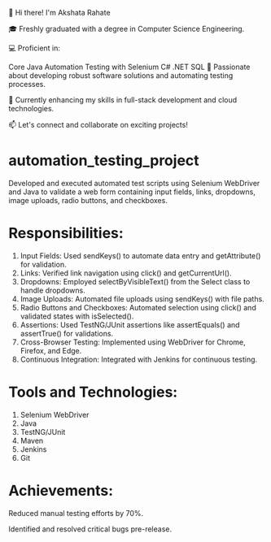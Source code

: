 👋 Hi there! I'm Akshata Rahate

🎓 Freshly graduated with a degree in Computer Science Engineering.

💻 Proficient in:

Core Java
Automation Testing with Selenium
C# .NET
SQL
🚀 Passionate about developing robust software solutions and automating testing processes.

🌱 Currently enhancing my skills in full-stack development and cloud technologies.

📫 Let's connect and collaborate on exciting projects!



# automation_testing_project
Developed and executed automated test scripts using Selenium WebDriver and Java to validate a web form containing input fields, links, dropdowns, image uploads, radio buttons, and checkboxes.


# Responsibilities:

1. Input Fields: Used sendKeys() to automate data entry and getAttribute() for validation.
2. Links: Verified link navigation using click() and getCurrentUrl().
3. Dropdowns: Employed selectByVisibleText() from the Select class to handle dropdowns.
4. Image Uploads: Automated file uploads using sendKeys() with file paths.
5. Radio Buttons and Checkboxes: Automated selection using click() and validated states with isSelected().
6. Assertions: Used TestNG/JUnit assertions like assertEquals() and assertTrue() for validations.
7. Cross-Browser Testing: Implemented using WebDriver for Chrome, Firefox, and Edge.
8. Continuous Integration: Integrated with Jenkins for continuous testing.

# Tools and Technologies:

1. Selenium WebDriver
2. Java
3. TestNG/JUnit
4. Maven
5. Jenkins
6. Git

# Achievements:
Reduced manual testing efforts by 70%.

Identified and resolved critical bugs pre-release.

